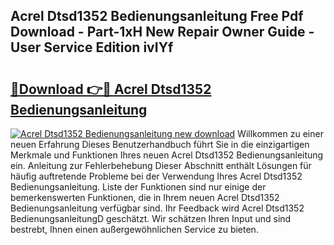 ## Acrel Dtsd1352 Bedienungsanleitung Free Pdf Download - Part-1xH New Repair Owner Guide - User Service Edition ivIYf

# <h2><a href="http://df47ll.blite.top/?on=Acrel+Dtsd1352+Bedienungsanleitung">🔗Download 👉🔴 Acrel Dtsd1352 Bedienungsanleitung</a></h2>

[![Acrel Dtsd1352 Bedienungsanleitung new download](https://i.imgur.com/lujVjoI.png)](http://df47ll.blite.top/?on=Acrel+Dtsd1352+Bedienungsanleitung)
Willkommen zu einer neuen Erfahrung Dieses Benutzerhandbuch führt Sie in die einzigartigen Merkmale und Funktionen Ihres neuen Acrel Dtsd1352 Bedienungsanleitung ein. Anleitung zur Fehlerbehebung Dieser Abschnitt enthält Lösungen für häufig auftretende Probleme bei der Verwendung Ihres Acrel Dtsd1352 Bedienungsanleitung. Liste der Funktionen sind nur einige der bemerkenswerten Funktionen, die in Ihrem neuen Acrel Dtsd1352 Bedienungsanleitung verfügbar sind. Ihr Feedback wird Acrel Dtsd1352 BedienungsanleitungD geschätzt. Wir schätzen Ihren Input und sind bestrebt, Ihnen einen außergewöhnlichen Service zu bieten.
